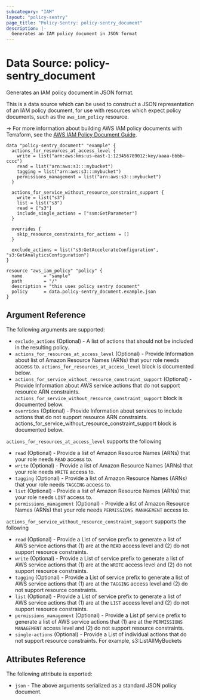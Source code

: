 ```yaml
---
subcategory: "IAM"
layout: "policy-sentry"
page_title: "Policy-Sentry: policy-sentry_document"
description: |-
  Generates an IAM policy document in JSON format
---
```


# Data Source: policy-sentry_document

Generates an IAM policy document in JSON format.

This is a data source which can be used to construct a JSON representation of
an IAM policy document, for use with resources which expect policy documents,
such as the `aws_iam_policy` resource.

-> For more information about building AWS IAM policy documents with Terraform, see the [AWS IAM Policy Document Guide](https://learn.hashicorp.com/terraform/aws/iam-policy).

```hcl
data "policy-sentry_document" "example" {
  actions_for_resources_at_access_level {
    write = list("arn:aws:kms:us-east-1:123456789012:key/aaaa-bbbb-cccc")
    read = list("arn:aws:s3:::mybucket")
    tagging = list("arn:aws:s3:::mybucket")
    permissions_management = list("arn:aws:s3:::mybucket")
  }

  actions_for_service_without_resource_constraint_support {
    write = list("s3")
    list = list("s3")
    read = ["s3"]
    include_single_actions = ["ssm:GetParameter"]
  }

  overrides {
    skip_resource_constraints_for_actions = []
  }

  exclude_actions = list("s3:GetAccelerateConfiguration", "s3:GetAnalyticsConfiguration")
}

resource "aws_iam_policy" "policy" {
  name        = "sample"
  path        = "/"
  description = "this uses policy sentry document"
  policy      = data.policy-sentry_document.example.json
}
```

## Argument Reference

The following arguments are supported:

* `exclude_actions` (Optional) - A list of actions that should not be included in the resulting policy.
* `actions_for_resources_at_access_level` (Optional) - Provide Information about list of Amazon Resource Names (ARNs) that your role needs access to. `actions_for_resources_at_access_level` block is documented below.
* `actions_for_service_without_resource_constraint_support` (Optional) - Provide Information about AWS service actions that do not support resource ARN constraints. `actions_for_service_without_resource_constraint_support` block is documented below.
* `overrides` (Optional) - Provide Information about services to include actions that do not support resource ARN constraints. actions_for_service_without_resource_constraint_support block is documented below.


`actions_for_resources_at_access_level` supports the following

* `read` (Optional) - Provide a list of Amazon Resource Names (ARNs) that your role needs `READ` access to.
* `write` (Optional) - Provide a list of Amazon Resource Names (ARNs) that your role needs `WRITE` access to.
* `tagging` (Optional) - Provide a list of Amazon Resource Names (ARNs) that your role needs `TAGGING` access to.
* `list` (Optional) - Provide a list of Amazon Resource Names (ARNs) that your role needs `LIST` access to.
* `permissions_management` (Optional) - Provide a list of Amazon Resource Names (ARNs) that your role needs `PERMISSIONS MANAGEMENT` access to.


`actions_for_service_without_resource_constraint_support` supports the following

* `read` (Optional) - Provide a List of service prefix to generate a list of AWS service actions that (1) are at the `READ` access level and (2) do not support resource constraints.
* `write` (Optional) - Provide a List of service prefix to generate a list of AWS service actions that (1) are at the `WRITE` access level and (2) do not support resource constraints.
* `tagging` (Optional) - Provide a List of service prefix to generate a list of AWS service actions that (1) are at the `TAGGING` access level and (2) do not support resource constraints.
* `list` (Optional) - Provide a List of service prefix to generate a list of AWS service actions that (1) are at the `LIST` access level and (2) do not support resource constraints.
* `permissions_management` (Optional) - Provide a List pf service prefix to generate a list of AWS service actions that (1) are at the `PERMISSIONS MANAGEMENT` access level and (2) do not support resource constraints.
* `single-actions` (Optional) - Provide a List of individual actions that do not support resource constraints. For example, s3:ListAllMyBuckets

## Attributes Reference

The following attribute is exported:

* `json` - The above arguments serialized as a standard JSON policy document.